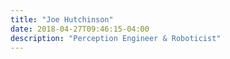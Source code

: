 ```yaml
---
title: "Joe Hutchinson"
date: 2018-04-27T09:46:15-04:00
description: "Perception Engineer & Roboticist"
---
```

